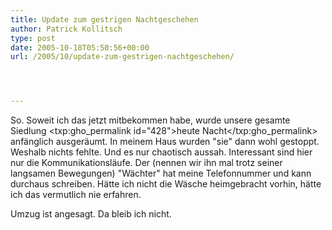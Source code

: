 ```yaml
---
title: Update zum gestrigen Nachtgeschehen
author: Patrick Kollitsch
type: post
date: 2005-10-18T05:50:56+00:00
url: /2005/10/update-zum-gestrigen-nachtgeschehen/




---
```

So. Soweit ich das jetzt mitbekommen habe, wurde unsere gesamte Siedlung <txp:gho_permalink id="428">heute Nacht</txp:gho_permalink> anfänglich ausgeräumt. In meinem Haus wurden "sie" dann wohl gestoppt. Weshalb nichts fehlte. Und es nur chaotisch aussah. Interessant sind hier nur die Kommunikationsläufe. Der (nennen wir ihn mal trotz seiner langsamen Bewegungen) "Wächter" hat meine Telefonnummer und kann durchaus schreiben. Hätte ich nicht die Wäsche heimgebracht vorhin, hätte ich das vermutlich nie erfahren.

Umzug ist angesagt. Da bleib ich nicht.

